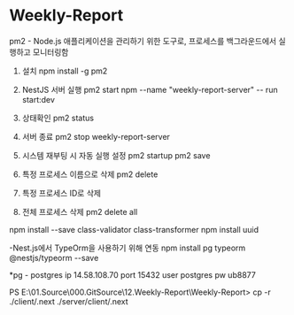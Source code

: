 # Weekly-Report

pm2 - Node.js 애플리케이션을 관리하기 위한 도구로, 프로세스를 백그라운드에서 실행하고 모니터링함

1. 설치
   npm install -g pm2

2. NestJS 서버 실행
   pm2 start npm --name "weekly-report-server" -- run start:dev

3. 상태확인
   pm2 status

4. 서버 종료
   pm2 stop weekly-report-server

5. 시스템 재부팅 시 자동 실행 설정
   pm2 startup
   pm2 save

6. 특정 프로세스 이름으로 삭제
   pm2 delete <name>

7. 특정 프로세스 ID로 삭제

8. 전체 프로세스 삭제
   pm2 delete all

npm install --save class-validator class-transformer
npm install uuid

-Nest.js에서 TypeOrm을 사용하기 위해 연동
npm install pg typeorm @nestjs/typeorm --save

\*pg - postgres
ip 14.58.108.70
port 15432
user postgres
pw ub8877

PS E:\01.Source\000.GitSource\12.Weekly-Report\Weekly-Report> cp -r ./client/.next ./server/client/.next
